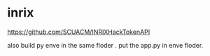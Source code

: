 # inrix


https://github.com/SCUACM/INRIXHackTokenAPI

also build py enve in the same floder
. put the app.py in enve floder.
